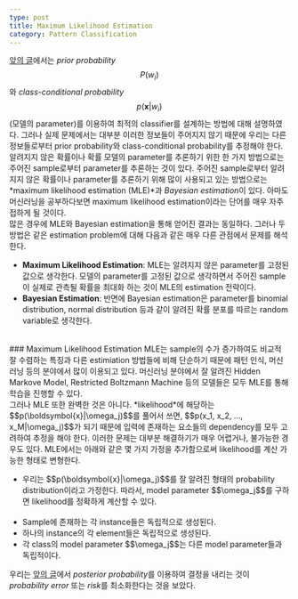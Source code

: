 ```yaml
---
type: post
title: Maximum Likelihood Estimation
category: Pattern Classification
---
```


<a href="https://ngs00.github.io/Bayesian-Decision-Theory/">앞의 글</a>에서는 *prior probability* $$P(w_i)$$와 *class-conditional probability* $$p(\boldsymbol{x}|w_i)$$ (모델의 parameter)를 이용하여 최적의 classifier를 설계하는 방법에 대해 설명하였다. 그러나 실제 문제에서는 대부분 이러한 정보들이 주어지지 않기 때문에 우리는 다른 정보들로부터 prior probability와 class-conditional probability를 추정해야 한다.
<br />
알려지지 않은 확률이나 확률 모델의 parameter를 추론하기 위한 한 가지 방법으로는 주어진 sample로부터 parameter를 추론하는 것이 있다. 주어진 sample로부터 알려지지 않은 확률이나 parameter를 추론하기 위해 많이 사용되고 있는 방법으로는 *maximum likelihood estimation (MLE)*과 *Bayesian estimation*이 있다. 아마도 머신러닝을 공부하다보면 maximum likelihood estimation이라는 단어를 매우 자주 접하게 될 것이다.
<br />
많은 경우에 MLE와 Bayesian estimation을 통해 얻어진 결과는 동일하다. 그러나 두 방법은 같은 estimation problem에 대해 다음과 같은 매우 다른 관점에서 문제를 해석한다.
*   **Maximum Likelihood Estimation**: MLE는 알려지지 않은 parameter를 고정된 값으로 생각한다. 모델의 parameter를 고정된 값으로 생각하면서 주어진 sample이 실제로 관측될 확률을 최대화 하는 것이 MLE의 estimation 전략이다.
*   **Bayesian Estimation**: 반면에 Bayesian estimation은 parameter를 binomial distribution, normal distribution 등과 같이 알려진 확률 분포를 따르는 random variable로 생각한다.
<br />
### Maximum Likelihood Estimation
MLE는 sample의 수가 증가하여도 비교적 잘 수렴하는 특징과 다른 estimiation 방법들에 비해 단순하기 때문에 패턴 인식, 머신 러닝 등의 분야에서 많이 이용되고 있다. 머신러닝 분야에서 잘 알려진 Hidden Markove Model, Restricted Boltzmann Machine 등의 모델들은 모두 MLE를 통해 학습을 진행할 수 있다.
<br />
그러나 MLE 또한 완벽한 것은 아니다. *likelihood*에 해당하는 $$p(\boldsymbol{x}|\omega_j)$$를 풀어서 쓰면, $$p(x_1, x_2, ..., x_M|\omega_j)$$가 되기 때문에 입력에 존재하는 요소들의 dependency를 모두 고려하여 추정을 해야 한다. 이러한 문제는 대부분 해결하기가 매우 어렵거나, 불가능한 경우도 있다. MLE에서는 아래와 같은 몇 가지 가정을 추가함으로써 likelihood를 계산 가능한 형태로 변형한다.
<ul>
    <li>우리는 $$p(\boldsymbol{x}|\omega_j)$$를 잘 알려진 형태의 probability distribution이라고 가정한다. 따라서, model parameter $$\omega_j$$를 구하면 likelihood를 정확하게 계산할 수 있다.</li>
    <li>Sample에 존재하는 각 instance들은 독립적으로 생성된다.</li>
    <li>하나의 instance의 각 element들은 독립적으로 생성된다.</li>
    <li>각 class의 model parameter $$\omega_j$$는 다른 model parameter들과 독립적이다.</li>
</ul>

우리는 <a href="https://ngs00.github.io/Bayesian-Decision-Theory/">앞의 글</a>에서 *posterior probability*를 이용하여 결정을 내리는 것이 *probability error* 또는 *risk*를 최소화한다는 것을 보았다. 
